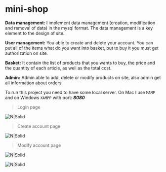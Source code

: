 # mini-shop

**Data management:** I implement data management (creation, modification and removal of data) in the mysql format. The data management is a key element to the design of site.

**User management:** You able to create and delete your account. You can put all of the items what do you want into basket, but to buy it you must get authorization on site.

**Basket:** It contain the list of products that you wants to buy, the price and the quantity of each article, as well as the total cost.

**Admin:** Admin able to add, delete or modify products on site, also admin get all information about orders.

To run this project you need to have some local server. On Mac I use ```MAMP``` and on Windows ```XAMPP``` with port: ***8080*** 

> Login page

![N|Solid]()

> Create account page

![N|Solid]()

> Modify account page

![N|Solid]()

> 

![N|Solid]()